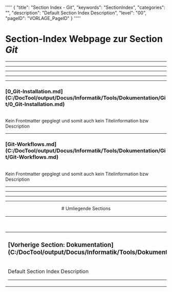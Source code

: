 '''''
{
"title": "Section Index - Git",
"keywords": "SectionIndex",
"categories": "",
"description": "Default Section Index Description",
"level": "00",
"pageID": "VORLAGE_PageID"
}
'''''


<h1>Section-Index Webpage zur Section <i>Git</i></h1>

<hr><hr><hr><hr><hr>


<h3>[0_Git-Installation.md](C:/DocTool/output/Docus/Informatik/Tools/Dokumentation/Git/0_Git-Installation.md)</h3><br>Kein Frontmatter gepglegt und somit auch kein Titelinformation bzw Description<hr>


<h3>[Git-Workflows.md](C:/DocTool/output/Docus/Informatik/Tools/Dokumentation/Git/Git-Workflows.md)</h3><br>Kein Frontmatter gepglegt und somit auch kein Titelinformation bzw Description<hr><center><hr><hr><hr> # Umliegende Sections
 </h2><br><table><thead> <tr> <th><center>Vorgelagerte Section</center></th> <th><center>Nachgelagerte Section</center></th></tr></thead><tbody><tr><td><h3>[Vorherige Section: Dokumentation](C:/DocTool/output/Docus/Informatik/Tools/Dokumentation/SectionIndex_DocTooloutputDocusInformatikToolsDokumentation.html)</h3><br>Default Section Index Description<hr></td><td>ListeNachgelagerte Sections</td></tr></tbody></table>